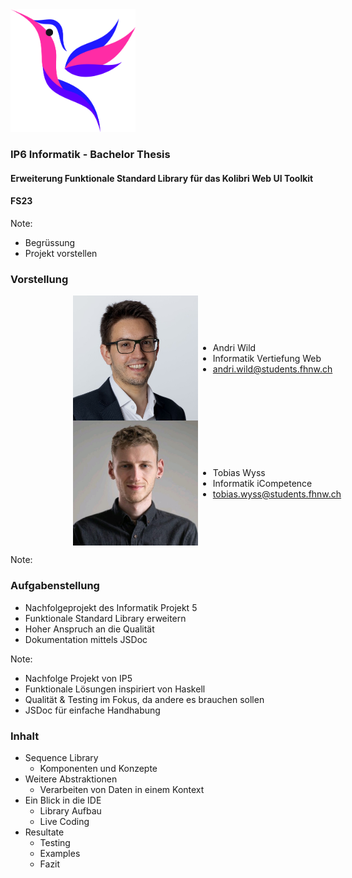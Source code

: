 <img src="assets/kolibri-logo.png" width="200"/>

### IP6 Informatik - Bachelor Thesis
#### Erweiterung Funktionale Standard Library für das Kolibri Web UI Toolkit
#### FS23 

Note:
* Begrüssung
* Projekt vorstellen




### Vorstellung
<div style="display: flex; justify-content: left; align-items: center; margin-left: 100px;">
  <img src="assets/profile-images/andri-wild.jpg" alt="drawing" width="200"/>
  <ul>
    <li> Andri Wild </li>
    <li> Informatik Vertiefung Web </li>
    <li> <a href="mailto:andri.wild@students.fhnw.ch">andri.wild@students.fhnw.ch</a> </li>
  </ul>
</div>
<div style="display: flex; justify-content: left; align-items: center; margin-left: 100px;">
  <img src="assets/profile-images/tobias-wyss.jpg" alt="drawing" width="200"/>
  <ul>
    <li> Tobias Wyss </li>
    <li> Informatik iCompetence </li>
    <li> <a href="mailto:tobias.wyss@students.fhnw.ch">tobias.wyss@students.fhnw.ch</a> </li>
  </ul>
</div>

Note:




### Aufgabenstellung

[//]: # (<img src="assets/kolibri-logo.png" width="200"/>)

- Nachfolgeprojekt des Informatik Projekt 5                       <!-- .elements class="fragment" data-fragment-index="1" -->
- Funktionale Standard Library erweitern                       <!-- .elements class="fragment" data-fragment-index="1" --> 
- Hoher Anspruch an die Qualität                           <!-- .elements class="fragment" data-fragment-index="2" -->
- Dokumentation mittels JSDoc             <!-- .elements class="fragment" data-fragment-index="3" -->

Note:
* Nachfolge Projekt von IP5
* Funktionale Lösungen inspiriert von Haskell
* Qualität & Testing im Fokus, da andere es brauchen sollen
* JSDoc für einfache Handhabung



### Inhalt
- Sequence Library                              <!-- .elements class="fragment" data-fragment-index="1" -->
  - Komponenten und Konzepte                    <!-- .elements class="fragment" data-fragment-index="1" -->
- Weitere Abstraktionen                         <!-- .elements class="fragment" data-fragment-index="2" -->
  - Verarbeiten von Daten in einem Kontext      <!-- .elements class="fragment" data-fragment-index="2" -->
- Ein Blick in die IDE                          <!-- .elements class="fragment" data-fragment-index="3" -->
  - Library Aufbau                              <!-- .elements class="fragment" data-fragment-index="3" -->
  - Live Coding                                 <!-- .elements class="fragment" data-fragment-index="3" -->
- Resultate                                     <!-- .elements class="fragment" data-fragment-index="4" -->
  - Testing                                     <!-- .elements class="fragment" data-fragment-index="4" -->
  - Examples                                    <!-- .elements class="fragment" data-fragment-index="4" -->
  - Fazit                                       <!-- .elements class="fragment" data-fragment-index="4" -->
